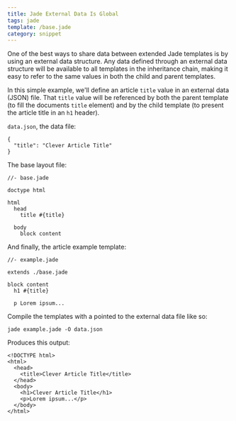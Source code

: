 ```yaml
---
title: Jade External Data Is Global
tags: jade
template: /base.jade
category: snippet
---
```


One of the best ways to share data between extended Jade templates is by using an external data structure. Any data defined through an external data structure will be available to all templates in the inheritance chain, making it easy to refer to the same values in both the child and parent templates.

In this simple example, we'll define an article `title` value in an external data (JSON) file. That `title` value will be referenced by both the parent template (to fill the documents `title` element) and by the child template (to present the article title in an `h1` header).

`data.json`, the data file:

```
{
  "title": "Clever Article Title"
}
```

The base layout file:

```
//- base.jade

doctype html

html
  head
    title #{title}

  body
    block content
```

And finally, the article example template:

```
//- example.jade

extends ./base.jade

block content
  h1 #{title}

  p Lorem ipsum...
```

Compile the templates with a pointed to the external data file like so:

```
jade example.jade -O data.json
```

Produces this output:

```
<!DOCTYPE html>
<html>
  <head>
    <title>Clever Article Title</title>
  </head>
  <body>
    <h1>Clever Article Title</h1>
    <p>Lorem ipsum...</p>
  </body>
</html>
```

